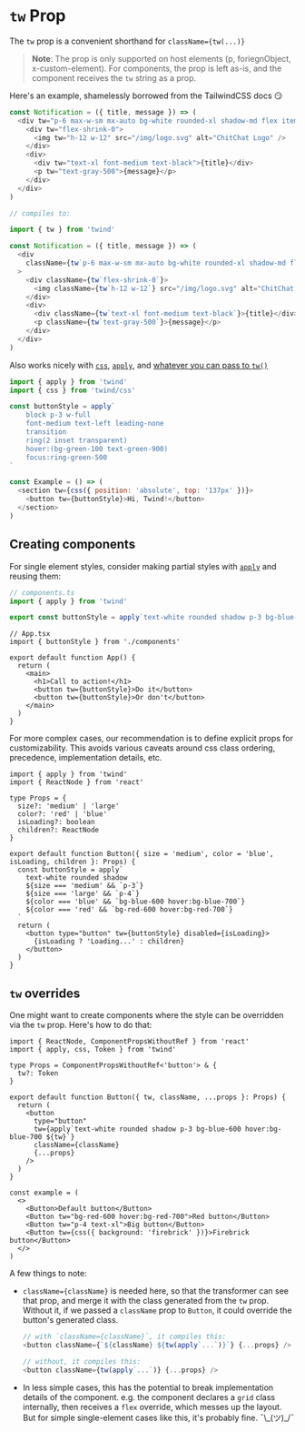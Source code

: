 # `tw` Prop

The `tw` prop is a convenient shorthand for `className={tw(...)}`

> **Note**: The prop is only supported on host elements (p, foriegnObject, x-custom-element). For components, the prop is left as-is, and the component receives the `tw` string as a prop.

Here's an example, shamelessly borrowed from the TailwindCSS docs 😏

```js
const Notification = ({ title, message }) => (
  <div tw="p-6 max-w-sm mx-auto bg-white rounded-xl shadow-md flex items-center space-x-4">
    <div tw="flex-shrink-0">
      <img tw="h-12 w-12" src="/img/logo.svg" alt="ChitChat Logo" />
    </div>
    <div>
      <div tw="text-xl font-medium text-black">{title}</div>
      <p tw="text-gray-500">{message}</p>
    </div>
  </div>
)

// compiles to:

import { tw } from 'twind'

const Notification = ({ title, message }) => (
  <div
    className={tw`p-6 max-w-sm mx-auto bg-white rounded-xl shadow-md flex items-center space-x-4`}
  >
    <div className={tw`flex-shrink-0`}>
      <img className={tw`h-12 w-12`} src="/img/logo.svg" alt="ChitChat Logo" />
    </div>
    <div>
      <div className={tw`text-xl font-medium text-black`}>{title}</div>
      <p className={tw`text-gray-500`}>{message}</p>
    </div>
  </div>
)
```

Also works nicely with [`css`](https://twind.dev/docs/modules/twind_css.html), [`apply`](https://twind.dev/docs/modules/twind.html#apply-function), and [whatever you can pass to `tw()`](https://twind.dev/docs/modules/twind.html#tw-function)

```js
import { apply } from 'twind'
import { css } from 'twind/css'

const buttonStyle = apply`
	block p-3 w-full
	font-medium text-left leading-none
	transition
	ring(2 inset transparent)
	hover:(bg-green-100 text-green-900)
	focus:ring-green-500
`

const Example = () => (
  <section tw={css({ position: 'absolute', top: '137px' })}>
    <button tw={buttonStyle}>Hi, Twind!</button>
  </section>
)
```

## Creating components

For single element styles, consider making partial styles with [`apply`](https://twind.dev/docs/modules/twind.html#apply-function) and reusing them:

```ts
// components.ts
import { apply } from 'twind'

export const buttonStyle = apply`text-white rounded shadow p-3 bg-blue-600 hover:bg-blue-700`
```
```tsx
// App.tsx
import { buttonStyle } from './components'

export default function App() {
  return (
    <main>
      <h1>Call to action!</h1>
      <button tw={buttonStyle}>Do it</button>
      <button tw={buttonStyle}>Or don't</button>
    </main>
  )
}
```

For more complex cases, our recommendation is to define explicit props for customizability. This avoids various caveats around css class ordering, precedence, implementation details, etc.

```tsx
import { apply } from 'twind'
import { ReactNode } from 'react'

type Props = {
  size?: 'medium' | 'large'
  color?: 'red' | 'blue'
  isLoading?: boolean
  children?: ReactNode
}

export default function Button({ size = 'medium', color = 'blue', isLoading, children }: Props) {
  const buttonStyle = apply`
    text-white rounded shadow
    ${size === 'medium' && `p-3`}
    ${size === 'large' && `p-4`}
    ${color === 'blue' && `bg-blue-600 hover:bg-blue-700`}
    ${color === 'red' && `bg-red-600 hover:bg-red-700`}
  `
  return (
    <button type="button" tw={buttonStyle} disabled={isLoading}>
      {isLoading ? 'Loading...' : children}
    </button>
  )
}
```

## `tw` overrides

One might want to create components where the style can be overridden via the `tw` prop. Here's how to do that:

```tsx
import { ReactNode, ComponentPropsWithoutRef } from 'react'
import { apply, css, Token } from 'twind'

type Props = ComponentPropsWithoutRef<'button'> & {
  tw?: Token
}

export default function Button({ tw, className, ...props }: Props) {
  return (
    <button
      type="button"
      tw={apply`text-white rounded shadow p-3 bg-blue-600 hover:bg-blue-700 ${tw}`}
      className={className}
      {...props}
    />
  )
}

const example = (
  <>
    <Button>Default button</Button>
    <Button tw="bg-red-600 hover:bg-red-700">Red button</Button>
    <Button tw="p-4 text-xl">Big button</Button>
    <Button tw={css({ background: 'firebrick' })}>Firebrick button</Button>
  </>
)
```

A few things to note:

- `className={className}` is needed here, so that the transformer can see that prop, and merge it with the class generated from the `tw` prop. Without it, if we passed a `className` prop to `Button`, it could override the button's generated class.

  ```js
  // with `className={className}`, it compiles this:
  <button className={`${className} ${tw(apply`...`)}`} {...props} />

  // without, it compiles this:
  <button className={tw(apply`...`)} {...props} />
  ```

- In less simple cases, this has the potential to break implementation details of the component. e.g. the component declares a `grid` class internally, then receives a `flex` override, which messes up the layout. But for simple single-element cases like this, it's probably fine. ¯\\\_(ツ)\_/¯
